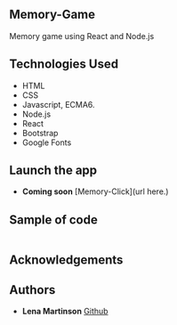 ## Memory-Game
Memory game using React and Node.js


## Technologies Used
- HTML
- CSS
- Javascript, ECMA6.
- Node.js
- React
- Bootstrap
- Google Fonts

## Launch the app
* **Coming soon**
[Memory-Click](url here.)


## Sample of code

```

```

## Acknowledgements


## Authors
* **Lena Martinson** [Github](https://github.com/Blonded/memory-click)
